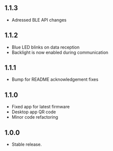 ## 1.1.3

- Adressed BLE API changes

## 1.1.2

- Blue LED blinks on data reception
- Backlight is now enabled during communication

## 1.1.1

- Bump for README acknowledgement fixes

## 1.1.0

- Fixed app for latest firmware
- Desktop app QR code
- Minor code refactoring

## 1.0.0

- Stable release.